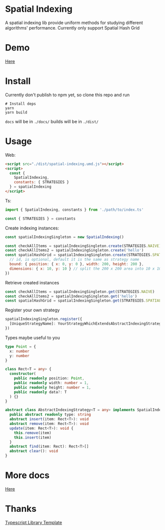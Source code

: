 # Spatial Indexing

A spatial indexing lib provide uniform methods for studying different algorithms' performance.
Currently only support Spatial Hash Grid

# Demo

[Here](https://aoiyamada.github.io/spatial-indexing/p5demo)

# Install

Currently don't publish to npm yet, so clone this repo and run

```
# Install deps
yarn
yarn build
```

`docs` will be in `./docs/`
builds will be in `./dist/`

# Usage

Web:

```html
<script src="./dist/spatial-indexing.umd.js"></script>
<script>
  const {
    SpatialIndexing,
    constants: { STRATEGIES }
  } = spatialIndexing
</script>
```

Ts:

```ts
import { SpatialIndexing, constants } from './path/to/index.ts'

const { STRATEGIES } = constants
```

Create indexing instances:

```js
const spatialIndexingSingleton = new SpatialIndexing()

const checkAllItems = spatialIndexingSingleton.create(STRATEGIES.NAIVE)
const checkAllItems2 = spatialIndexingSingleton.create('hello')
const spatialHashGrid = spatialIndexingSingleton.create(STRATEGIES.SPATIAL_HASH_GRID, {
  // id, is optional, default it is the same as strategy name
  bound: { position: { x: 0, y: 0 }, width: 200, height: 200 },
  dimensions: { x: 10, y: 10 } // split the 200 x 200 area into 10 x 10 grids
})
```

Retrieve created instances

```js
const checkAllItems = spatialIndexingSingleton.get(STRATEGIES.NAIVE)
const checkAllItems2 = spatialIndexingSingleton.get('hello')
const spatialHashGrid = spatialIndexingSingleton.get(STRATEGIES.SPATIAL_HASH_GRID)
```

Register your own strategy

```ts
spatialIndexingSingleton.register({
  [UniqueStrategyName]: YourStrategyWhichExtendsAbstractIndexingStrategy
})
```

Types maybe useful to you

```ts
type Point = {
  x: number
  y: number
}

class Rect<T = any> {
  constructor(
    public readonly position: Point,
    public readonly width: number = 1,
    public readonly height: number = 1,
    public readonly data?: T
  ) {}
}

abstract class AbstractIndexingStrategy<T = any> implements SpatialIndexingStrategy<T> {
  public abstract readonly type: string
  abstract insert(item: Rect<T>): void
  abstract remove(item: Rect<T>): void
  update(item: Rect<T>): void {
    this.remove(item)
    this.insert(item)
  }
  abstract find(item: Rect): Rect<T>[]
  abstract clear(): void
}
```

# More docs

[Here](https://aoiyamada.github.io/spatial-indexing/)

# Thanks

[Typescript Library Template](https://github.com/alexjoverm/typescript-library-starter.git)
